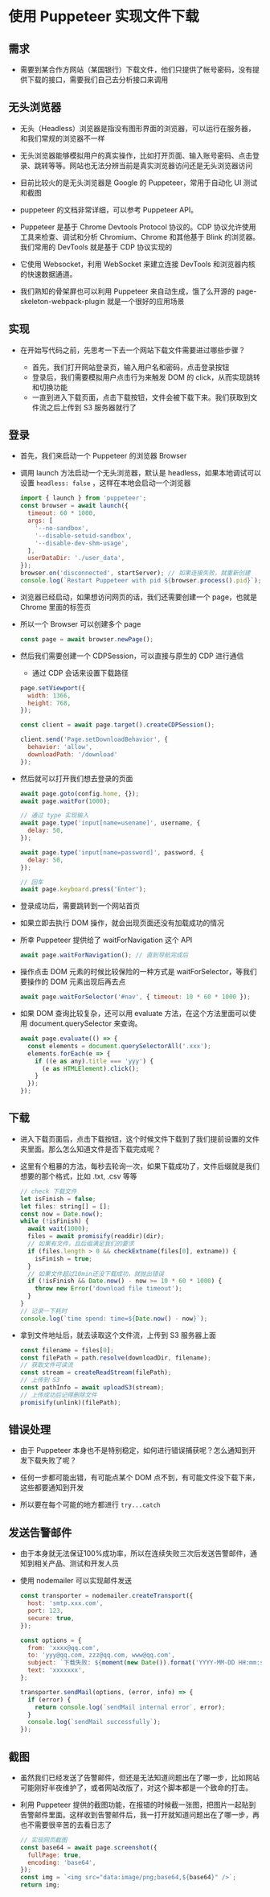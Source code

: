 # 使用 Puppeteer 实现文件下载

## 需求

+ 需要到某合作方网站（某国银行）下载文件，他们只提供了帐号密码，没有提供下载的接口，需要我们自己去分析接口来调用

## 无头浏览器

+ 无头（Headless）浏览器是指没有图形界面的浏览器，可以运行在服务器，和我们常规的浏览器不一样

+ 无头浏览器能够模拟用户的真实操作，比如打开页面、输入账号密码、点击登录、跳转等等。网站也无法分辨当前是真实浏览器访问还是无头浏览器访问

+ 目前比较火的是无头浏览器是 Google 的 Puppeteer，常用于自动化 UI 测试和截图

+ puppeteer 的文档非常详细，可以参考 Puppeteer API。

+ Puppeteer 是基于 Chrome Devtools Protocol 协议的。CDP 协议允许使用工具来检查、调试和分析 Chromium、Chrome 和其他基于 Blink 的浏览器。我们常用的 DevTools 就是基于 CDP 协议实现的

+ 它使用 Websocket，利用 WebSocket 来建立连接 DevTools 和浏览器内核的快速数据通道。

+ 我们熟知的骨架屏也可以利用 Puppeteer 来自动生成，饿了么开源的 page-skeleton-webpack-plugin 就是一个很好的应用场景

## 实现

+ 在开始写代码之前，先思考一下去一个网站下载文件需要进过哪些步骤？

  + 首先，我们打开网站登录页，输入用户名和密码，点击登录按钮
  + 登录后，我们需要模拟用户点击行为来触发 DOM 的 click，从而实现跳转和切换功能
  + 一直到进入下载页面，点击下载按钮，文件会被下载下来。我们获取到文件流之后上传到 S3 服务器就行了

## 登录

+ 首先，我们来启动一个 Puppeteer 的浏览器 Browser
+ 调用 launch 方法启动一个无头浏览器，默认是 headless，如果本地调试可以设置 `headless: false` ，这样在本地会启动一个浏览器

  ```js
  import { launch } from 'puppeteer';
  const browser = await launch({
    timeout: 60 * 1000,
    args: [
      '--no-sandbox',
      '--disable-setuid-sandbox',
      '--disable-dev-shm-usage',
    ],
    userDataDir: './user_data',
  });
  browser.on('disconnected', startServer); // 如果连接失败，就重新创建
  console.log(`Restart Puppeteer with pid ${browser.process().pid}`);
  ```

+ 浏览器已经启动，如果想访问网页的话，我们还需要创建一个 page，也就是 Chrome 里面的标签页
+ 所以一个 Browser 可以创建多个 page

  ```js
  const page = await browser.newPage();
  ```

+ 然后我们需要创建一个 CDPSession，可以直接与原生的 CDP 进行通信

  + 通过 CDP 会话来设置下载路径

  ```js
  page.setViewport({
    width: 1366,
    height: 768,
  });

  const client = await page.target().createCDPSession();

  client.send('Page.setDownloadBehavior', {
    behavior: 'allow',
    downloadPath: '/download'
  });
  ```

+ 然后就可以打开我们想去登录的页面

  ```js
  await page.goto(config.home, {});
  await page.waitFor(1000);

  // 通过 type 实现输入
  await page.type('input[name=usename]', username, {
    delay: 50,
  });

  await page.type('input[name=password]', password, {
    delay: 50,
  });

  // 回车
  await page.keyboard.press('Enter');
  ```

+ 登录成功后，需要跳转到一个网站首页
+ 如果立即去执行 DOM 操作，就会出现页面还没有加载成功的情况
+ 所幸 Puppeteer 提供给了 waitForNavigation 这个 API

  ```js
  await page.waitForNavigation(); // 直到导航完成后
  ```

+ 操作点击 DOM 元素的时候比较保险的一种方式是 waitForSelector，等我们要操作的 DOM 元素出现后再去点

  ```js
  await page.waitForSelector('#nav', { timeout: 10 * 60 * 1000 });
  ```

+ 如果 DOM 查询比较复杂，还可以用 evaluate 方法，在这个方法里面可以使用 document.querySelector 来查询。

  ```js
  await page.evaluate(() => {
    const elements = document.querySelectorAll('.xxx');
    elements.forEach(e => {
      if ((e as any).title === 'yyy') {
        (e as HTMLElement).click();
      }
    });
  });
  ```

## 下载

+ 进入下载页面后，点击下载按钮，这个时候文件下载到了我们提前设置的文件夹里面。那么怎么知道文件是否下载完成呢？

+ 这里有个粗暴的方法，每秒去轮询一次，如果下载成功了，文件后缀就是我们想要的那个格式，比如 .txt, .csv 等等

  ```js
  // check 下载文件
  let isFinish = false;
  let files: string[] = [];
  const now = Date.now();
  while (!isFinish) {
    await wait(1000);
    files = await promisify(readdir)(dir);
    // 如果有文件，且后缀满足我们的要求
    if (files.length > 0 && checkExtname(files[0], extname)) {
      isFinish = true;
    }
    // 如果文件超过10min还没下载成功，就抛出错误
    if (!isFinish && Date.now() - now >= 10 * 60 * 1000) {
      throw new Error('download file timeout');
    }
  }
  // 记录一下耗时
  console.log(`time spend: time=${Date.now() - now}`);
  ```

+ 拿到文件地址后，就去读取这个文件流，上传到 S3 服务器上面

  ```js
  const filename = files[0];
  const filePath = path.resolve(downloadDir, filename);
  // 获取文件可读流
  const stream = createReadStream(filePath);
  // 上传到 S3
  const pathInfo = await uploadS3(stream);
  // 上传成功后记得删除文件
  promisify(unlink)(filePath);
  ```

## 错误处理

+ 由于 Puppeteer 本身也不是特别稳定，如何进行错误捕获呢？怎么通知到开发下载失败了呢？

+ 任何一步都可能出错，有可能点某个 DOM 点不到，有可能文件没下载下来，这些都要通知到开发
+ 所以要在每个可能的地方都进行 `try...catch`

## 发送告警邮件

+ 由于本身就无法保证100%成功率，所以在连续失败三次后发送告警邮件，通知到相关产品、测试和开发人员
+ 使用 nodemailer 可以实现邮件发送

  ```js
  const transporter = nodemailer.createTransport({
    host: 'smtp.xxx.com',
    port: 123,
    secure: true,
  });

  const options = {
    from: 'xxxx@qq.com',
    to: 'yyy@qq.com, zzz@qq.com, www@qq.com',
    subject: `下载失败: ${moment(new Date()).format('YYYY-MM-DD HH:mm:ss')}`
    text: 'xxxxxxx',
  };

  transporter.sendMail(options, (error, info) => {
    if (error) {
      return console.log(`sendMail internal error`, error);
    }
    console.log(`sendMail successfully`);
  });
  ```

## 截图

+ 虽然我们已经发送了告警邮件，但还是无法知道问题出在了哪一步，比如网站可能刚好半夜维护了，或者网站改版了，对这个脚本都是一个致命的打击。

+ 利用 Puppeteer 提供的截图功能，在报错的时候截一张图，把图片一起贴到告警邮件里面。这样收到告警邮件后，我一打开就知道问题出在了哪一步，再也不需要很辛苦的去看日志了

  ```js
  // 实现网页截图
  const base64 = await page.screenshot({
    fullPage: true,
    encoding: 'base64',
  });
  const img = `<img src="data:image/png;base64,${base64}" />`;
  return img;
  ```


